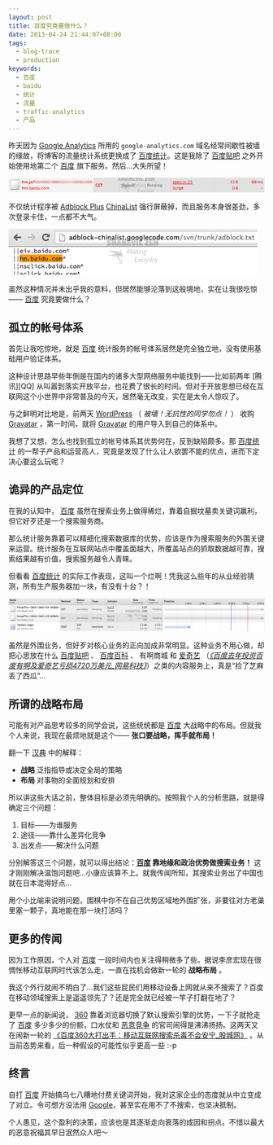 ```yaml
---
layout: post
title: 百度究竟要做什么？
date: 2013-04-24 21:44:07+08:00
tags:
  - blog-trace
  - production
keywords:
  - 百度
  - baidu
  - 统计
  - 流量
  - traffic-analytics
  - 产品
---
```


昨天因为 [Google Analytics](http://www.google.com/analytics/) 所用的 `google-analytics.com` 域名经常间歇性被墙的缘故，将博客的流量统计系统更换成了 [百度统计][Baidu Tongji]。这是我除了 [百度贴吧][Baidu Tieba] 之外开始使用地第二个 [百度][Baidu] 旗下服务。然后…大失所望！

[Baidu Tongji]: http://tongji.baidu.com
[Baidu Tieba]: http://tieba.baidu.com
[Baidu]: http://www.baidu.com

![Halt by Adblock Plus](/s/a/5/where-is-baidu-going.png)

不仅统计程序被 [Adblock Plus](http://adblockplus.org) [ChinaList](https://code.google.com/p/adblock-chinalist/) 强行屏蔽掉，而且服务本身很差劲，多次登录卡住，一点都不大气。

![Source of ChinaList](/s/a/d/where-is-baidu-going-3.png)

虽然这种情况并未出乎我的意料，但居然能够沦落到这般境地，实在让我很吃惊—— [百度][Baidu] 究竟要做什么？

<!--more-->

## 孤立的帐号体系 ##

首先让我吃惊地，就是 [百度][Baidu] 统计服务的帐号体系居然是完全独立地，没有使用基础用户验证体系。

这种设计思路早些年倒是在国内的诸多大型网络服务中能找到——比如前两年 [腾讯][QQ] 从叫嚣到落实开放平台，也花费了很长的时间。但对于开放思想已经在互联网这个小世界中非常普及的今天，居然毫无改变，实在是太令人惊叹了。

与之鲜明对比地是，前两天 [WordPress][] （ _被墙！无抗性的同学勿点！_ ） 收购 [Gravatar][] ，第一时间，就将 [Gravatar][] 的用户导入到自己的体系中。

[WordPress]: https://wordpress.com
[Gravatar]: http://cn.gravatar.com

我想了又想，怎么也找到孤立的帐号体系其优势何在，反到缺陷颇多。那 [百度统计][Baidu Tongji] 的一帮子产品和运营高人，究竟是发现了什么让人欲罢不能的优点，进而下定决心要这么玩呢？

## 诡异的产品定位 ##

在我的认知中， [百度][Baidu] 虽然在搜索业务上做得稀烂，靠着自掘坟墓卖关键词赢利，但它好歹还是一个搜索服务商。

那么统计服务靠着可以精细化搜索数据库的优势，应该是作为搜索服务的外围关键来运营。统计服务在互联网站点中覆盖面越大，所覆盖站点的抓取数据越可靠，搜索结果越有价值，搜索服务越令人青睐。

但看看 [百度统计][Baidu Tongji] 的实际工作表现，这叫一个烂啊！凭我这么些年的从业经验猜测，所有生产服务器加一块，有没有十台？！

![Baidu Tongji is Too Lag](/s/a/d/where-is-baidu-going-2.png)

虽然是外围业务，但好歹对核心业务的正向加成非常明显。这种业务不用心做，却把心思放在什么 [百度贴吧][Baidu Tieba] 、 [百度百科][Baidu Baike] 、 有啊商城 和 [爱奇艺](http://www.iqiyi.com) （_[《百度去年投资百度有啊及爱奇艺亏损4720万美元_网易科技》](http://tech.163.com/13/0403/17/8RI9GUHR00094MOK.html)_）之类的内容服务上，真是“捡了芝麻丢了西瓜”…

[Baidu Baike]: http://baike.baidu.com

## 所谓的战略布局 ##

可能有对产品思考较多的同学会说，这些统统都是 [百度][Baidu] 大战略中的布局。但就我个人来说，我现在最烦地就是这个—— **张口要战略，挥手就布局！**

翻一下 [汉典](http://www.zdic.net) 中的解释：

* **战略** 泛指指导或决定全局的策略
* **布局** 对事物的全面规划和安排

所以讲这些大话之前，整体目标是必须先明确的。按照我个人的分析思路，就是得确定三个问题：

1. 目标——为谁服务
2. 途径——靠什么差异化竞争
3. 出发点——解决什么问题

分别解答这三个问题，就可以得出结论：**[百度](Baidu) 靠地缘和政治优势做搜索业务！** 这才刚刚解决温饱问题吧…小康应该算不上。就我传闻所知，其搜索业务出了中国也就在日本混得好点…

用个小比喻来说明问题，围棋中你不在自己优势区域地外围扩张，非要往对方老巢里塞一颗子，真地能在那一块打活吗？

## 更多的传闻 ##

因为工作原因，个人对 [百度][Baidu] 一段时间内也关注得稍微多了些。据说李彦宏现在很惆怅移动互联网时代该怎么走，一直在找机会做新一轮的 **战略布局** 。

我这个外行就闹不明白了…我们这些屁民们用移动设备上网就从来不搜索了？百度在移动领域搜索上是遥遥领先了？还是完全就已经被一竿子打翻在地了？

更早一点的新闻说， [360](http://www.360.cn) 靠着浏览器切换了默认搜索引擎的优势，一下子就抢走了 [百度][Baidu] 多少多少的份额，口水仗和 [恶意竞争](http://tech.sina.com.cn/i/2013-01-28/19388023246.shtml) 的官司闹得是沸沸扬扬。这两天又在闹新一轮的 [《百度360大打出手：移动互联网搜索杀毒不会安宁_股城网》](http://finance.gucheng.com/201304/2386084.shtml) 。从当前态势来看，后一种假设的可能性似乎更高一些 :-p

## 终言 ##

自打 [百度][Baidu] 开始搞乌七八糟地付费关键词开始，我对这家企业的态度就从中立变成了对立。令可想方设法用 [Google](https://www.google.com)，甚至实在用不了不搜索，也坚决抵制。

个人愚见，这个盈利的决策，应该也是其逐渐走向衰落的成因和拐点。不惜以最大的恶意祝福其早日泯然众人吧〜
